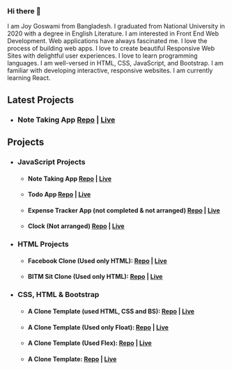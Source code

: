 ### Hi there 👋

I am Joy Goswami from Bangladesh. I graduated from National University in 2020 with a degree in English Literature. I am interested in Front End Web Development. Web applications have always fascinated me. I love the process of building web apps. I love to create beautiful Responsive Web Sites with delightful user experiences. I love to learn programming languages. I am well-versed in HTML, CSS, JavaScript, and Bootstrap. I am familiar with developing interactive, responsive websites. I am currently learning React.
## Latest Projects
- ### Note Taking App [Repo](https://github.com/JoyGoswami/note-taking-app) | [Live](https://joygoswami.github.io/note-taking-app/)
## Projects
- ### JavaScript Projects
    - #### Note Taking App [Repo](https://github.com/JoyGoswami/note-taking-app) | [Live](https://joygoswami.github.io/note-taking-app/)
    - #### Todo App [Repo](https://github.com/JoyGoswami/Todo-App) | [Live](https://joygoswami.github.io/Todo-App/)
    - #### Expense Tracker App (not completed & not arranged) [Repo](https://github.com/JoyGoswami/expense-traker) | [Live](https://joygoswami.github.io/expense-traker/)
    - #### Clock (Not arranged) [Repo](https://github.com/JoyGoswami/analog-clock) | [Live](https://joygoswami.github.io/analog-clock/)
- ### HTML Projects
   - #### Facebook Clone (Used only HTML): [Repo](https://github.com/JoyGoswami/facebook-clone-html) | [Live](https://joygoswami.github.io/facebook-clone-html/)
   - #### BITM Sit Clone (Used only HTML): [Repo](https://github.com/JoyGoswami/bitm-website-clone-html) | [Live](https://joygoswami.github.io/bitm-website-clone-html/)
- ### CSS, HTML & Bootstrap
    - #### A Clone Template (used HTML, CSS and BS): [Repo](https://github.com/JoyGoswami/third-assessment) | [Live](https://joygoswami.github.io/third-assessment/)
    - #### A Clone Template (Used only Float): [Repo](https://github.com/JoyGoswami/JoyGoswami_0400036694) | [Live](https://joygoswami.github.io/JoyGoswami_0400036694/)
    - #### A Clone Template (Used Flex): [Repo](https://github.com/JoyGoswami/JoyGoswami_0400036694-academia) | [Live](https://joygoswami.github.io/JoyGoswami_0400036694-academia/)
    - #### A Clone Template: [Repo](https://github.com/JoyGoswami/onu) | [Live](https://joygoswami.github.io/onu/)


